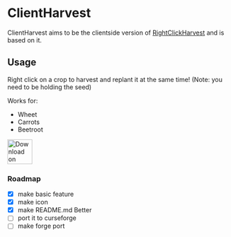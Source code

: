 # ClientHarvest

ClientHarvest aims to be the clientside version of [RightClickHarvest](https://modrinth.com/mod/rightclickharvest) and is based on it.

## Usage

Right click on a crop to harvest and replant it at the same time!
(Note: you need to be holding the seed)

Works for:
- Wheet
- Carrots
- Beetroot

<a href="https://modrinth.com/mod/clientharvest"><img alt="Download on Modrinth" height="56" src="https://cdn.jsdelivr.net/npm/@intergrav/devins-badges@3/assets/cozy/available/modrinth_vector.svg"></a>

### Roadmap

- [x] make basic feature 
- [x] make icon
- [x] make README.md Better
- [ ] port it to curseforge
- [ ] make forge port
